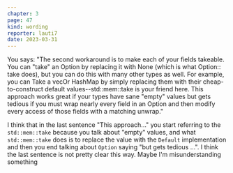 ```yaml
---
chapter: 3
page: 47
kind: wording
reporter: lauti7
date: 2023-03-31
---
```

You says: 
"The second workaround is to make each of your fields takeable. You can "take" an Option by replacing it with None (which is what Option:: take does), but you can do this with many other types as well. For example, you can Take a vecOr HashMap by simply replacing them with their cheap-to-construct default values--std::mem::take is your friend here. This approach works great if your types have sane "empty" values but gets tedious if you must wrap nearly every field in an Option and then modify every access of those fields with a matching unwrap."

I think that in the last sentence "This approach..." you start referring to the `std::mem::take` because you talk about "empty" values, and what `std::mem::take` does is to replace the value with the `Default` implementation and then you end talking about `Option` saying "but gets tedious ...". I think the last sentence is not pretty clear this way. Maybe I'm misunderstanding something